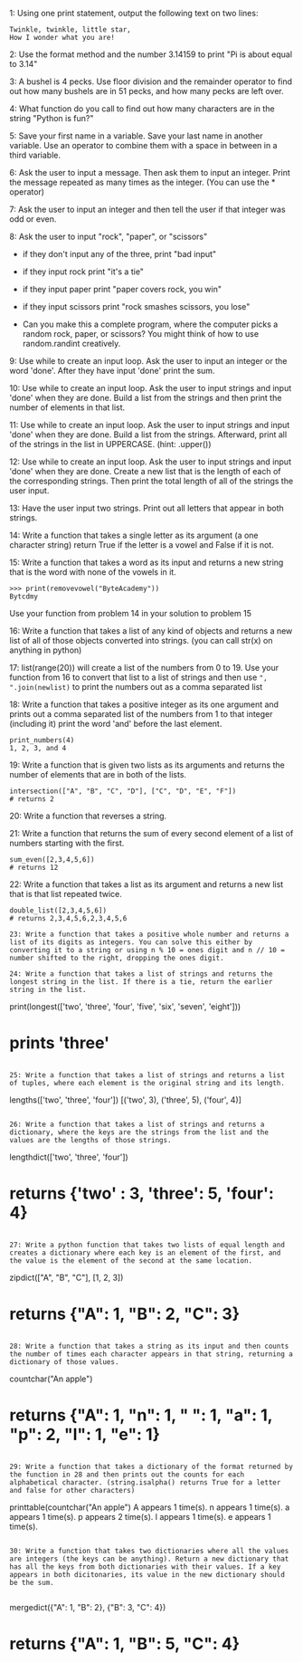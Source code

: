 1: Using one print statement, output the following text on two lines:
```
Twinkle, twinkle, little star,
How I wonder what you are!
```

2: Use the format method and the number 3.14159 to print "Pi is about equal to 3.14"

3: A bushel is 4 pecks. Use floor division and the remainder operator to find out how many bushels are in 51 pecks, and how many pecks are left over.

4: What function do you call to find out how many characters are in the string "Python is fun?"

5: Save your first name in a variable. Save your last name in another variable. Use an operator to combine them with a space in between in a third variable.

6: Ask the user to input a message. Then ask them to input an integer. Print the message repeated as many times as the integer. (You can use the \* operator)

7: Ask the user to input an integer and then tell the user if that integer was odd or even. 

8: Ask the user to input "rock", "paper", or "scissors"

* if they don't input any of the three, print "bad input"

* if they input rock print "it's a tie"

* if they input paper print "paper covers rock, you win"

* if they input scissors print "rock smashes scissors, you lose"

* Can you make this a complete program, where the computer picks a random rock, paper, or scissors? You might think of how to use random.randint creatively.

9: Use while to create an input loop. Ask the user to input an integer or the word 'done'. After they have input 'done' print the sum.

10: Use while to create an input loop. Ask the user to input strings and input 'done' when they are done. Build a list from the strings and then print the number of elements in that list.

11: Use while to create an input loop. Ask the user to input strings and input 'done' when they are done. Build a list from the strings. Afterward, print all of the strings in the list in UPPERCASE. (hint: .upper())

12: Use while to create an input loop. Ask the user to input strings and input 'done' when they are done. Create a new list that is the length of each of the corresponding strings. Then print the total length of all of the strings the user input.

13: Have the user input two strings. Print out all letters that appear in both strings.

14: Write a function that takes a single letter as its argument (a one character string) return True if the letter is a vowel and False if it is not.

15: Write a function that takes a word as its input and returns a new string that is the word with none of the vowels in it.

```
>>> print(removevowel("ByteAcademy"))
Bytcdmy
```

Use your function from problem 14 in your solution to problem 15

16: Write a function that takes a list of any kind of objects and returns a new list of all of those objects converted into strings. (you can call str(x) on anything in python)

17: list(range(20)) will create a list of the numbers from 0 to 19. Use your function from 16 to convert that list to a list of strings and then use ```", ".join(newlist)``` to print the numbers out as a comma separated list

18: Write a function that takes a positive integer as its one argument and prints out a comma separated list of the numbers from 1 to that integer (including it) print the word 'and' before the last element.

```
print_numbers(4)
1, 2, 3, and 4
```

19: Write a function that is given two lists as its arguments and returns the number of elements that are in both of the lists.

```
intersection(["A", "B", "C", "D"], ["C", "D", "E", "F"])
# returns 2
```

20: Write a function that reverses a string.

21: Write a function that returns the sum of every second element of a list of numbers starting with the first.

```
sum_even([2,3,4,5,6])
# returns 12
```

22: Write a function that takes a list as its argument and returns a new list that is that list repeated twice.
```
double_list([2,3,4,5,6])
# returns 2,3,4,5,6,2,3,4,5,6

23: Write a function that takes a positive whole number and returns a list of its digits as integers. You can solve this either by converting it to a string or using n % 10 = ones digit and n // 10 = number shifted to the right, dropping the ones digit.

24: Write a function that takes a list of strings and returns the longest string in the list. If there is a tie, return the earlier string in the list.

```
print(longest(['two', 'three', 'four', 'five', 'six', 'seven', 'eight']))
# prints 'three'
```

25: Write a function that takes a list of strings and returns a list of tuples, where each element is the original string and its length.

```
lengths(['two', 'three', 'four'])
[('two', 3), ('three', 5), ('four', 4)]
```

26: Write a function that takes a list of strings and returns a dictionary, where the keys are the strings from the list and the values are the lengths of those strings.

```
lengthdict(['two', 'three', 'four'])
# returns {'two' : 3, 'three': 5, 'four': 4}
```

27: Write a python function that takes two lists of equal length and creates a dictionary where each key is an element of the first, and the value is the element of the second at the same location.

```
zipdict(["A", "B", "C"], [1, 2, 3])
# returns {"A": 1, "B": 2, "C": 3}
```

28: Write a function that takes a string as its input and then counts the number of times each character appears in that string, returning a dictionary of those values.

```
countchar("An apple")
# returns {"A": 1, "n": 1, " ": 1, "a": 1, "p": 2, "l": 1, "e": 1}
```

29: Write a function that takes a dictionary of the format returned by the function in 28 and then prints out the counts for each alphabetical character. (string.isalpha() returns True for a letter and false for other characters)

```
printtable(countchar("An apple")
A appears 1 time(s).
n appears 1 time(s).
a appears 1 time(s).
p appears 2 time(s).
l appears 1 time(s).
e appears 1 time(s).
```

30: Write a function that takes two dictionaries where all the values are integers (the keys can be anything). Return a new dictionary that has all the keys from both dictionaries with their values. If a key appears in both dicitonaries, its value in the new dictionary should be the sum.


```
mergedict({"A": 1, "B": 2}, {"B": 3, "C": 4})
# returns {"A": 1, "B": 5, "C": 4}
```
